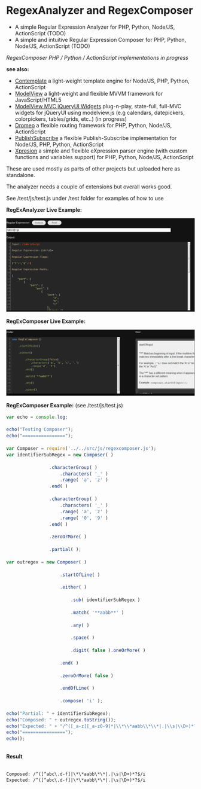 RegexAnalyzer and RegexComposer
=================================

* A simple Regular Expression Analyzer for PHP, Python, Node/JS, ActionScript (TODO)
* A simple and intuitive Regular Expression Composer for PHP, Python, Node/JS, ActionScript (TODO)


*RegexComposer PHP / Python / ActionScript implementations in progress*

**see also:**  

* [Contemplate](https://github.com/foo123/Contemplate) a light-weight template engine for Node/JS, PHP, Python, ActionScript
* [ModelView](https://github.com/foo123/modelview.js) a light-weight and flexible MVVM framework for JavaScript/HTML5
* [ModelView MVC jQueryUI Widgets](https://github.com/foo123/modelview-widgets) plug-n-play, state-full, full-MVC widgets for jQueryUI using modelview.js (e.g calendars, datepickers, colorpickers, tables/grids, etc..) (in progress)
* [Dromeo](https://github.com/foo123/Dromeo) a flexible routing framework for PHP, Python, Node/JS, ActionScript
* [PublishSubscribe](https://github.com/foo123/PublishSubscribe) a flexible Publish-Subscribe implementation for Node/JS, PHP, Python, ActionScript
* [Xpresion](https://github.com/foo123/https://github.com/foo123/Xpresion) a simple and flexible eXpression parser engine (with custom functions and variables support) for PHP, Python, Node/JS, ActionScript


These are used mostly as parts of other projects but uploaded here as standalone.

The analyzer needs a couple of extensions but overall works good.


See /test/js/test.js under /test folder for examples of how to use


**RegExAnalyzer Live Example:**  

[![Live Example](/test/screenshot.png)](https://foo123.github.com/examples/regex-analyzer/)


**RegExComposer Live Example:**  

[![Live Example](/test/screenshot2.png)](https://foo123.github.com/examples/regex-composer/)


**RegExComposer Example:**  (see /test/js/test.js)

```javascript
var echo = console.log;

echo("Testing Composer");
echo("================");

var Composer = require('../../src/js/regexcomposer.js');
var identifierSubRegex = new Composer( )
                
                .characterGroup( )
                    .characters( '_' )
                    .range( 'a', 'z' )
                .end( )
                
                .characterGroup( )
                    .characters( '_' )
                    .range( 'a', 'z' )
                    .range( '0', '9' )
                .end( )
                
                .zeroOrMore( )
            
                .partial( );

var outregex = new Composer( )
                    
                    .startOfLine( )
                    
                    .either( )
                        
                        .sub( identifierSubRegex )
                        
                        .match( '**aabb**' )
                        
                        .any( )
                        
                        .space( )
                        
                        .digit( false ).oneOrMore( )
                    
                    .end( )
                    
                    .zeroOrMore( false )
                    
                    .endOfLine( )
                    
                    .compose( 'i' );
    
echo("Partial: " + identifierSubRegex);
echo("Composed: " + outregex.toString());
echo("Expected: " + "/^([_a-z][_a-z0-9]*|\\*\\*aabb\\*\\*|.|\\s|\\D+)*?$/i");
echo("================");
echo();
    
```

**Result**

```text

Composed: /^([^abc\.d-f]|\*\*aabb\*\*|.|\s|\D+)*?$/i
Expected: /^([^abc\.d-f]|\*\*aabb\*\*|.|\s|\D+)*?$/i

```